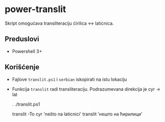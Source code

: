 power-translit
==============

Skript omogućava transliteraciju ćirilica <-> laticnica.

Preduslovi
----------

- Powershell 3+


Korišćenje
----------

- Fajlove `translit.ps1` i `serbian` iskopirati na istu lokaciju
- Funkcija `translit` radi transliteraciju. Podrazumevana direkcija je cyr -> lat

    . ./translit.ps1

    translit -To cyr 'nešto na laticnici'
    translit 'нешто на ћирилици'
